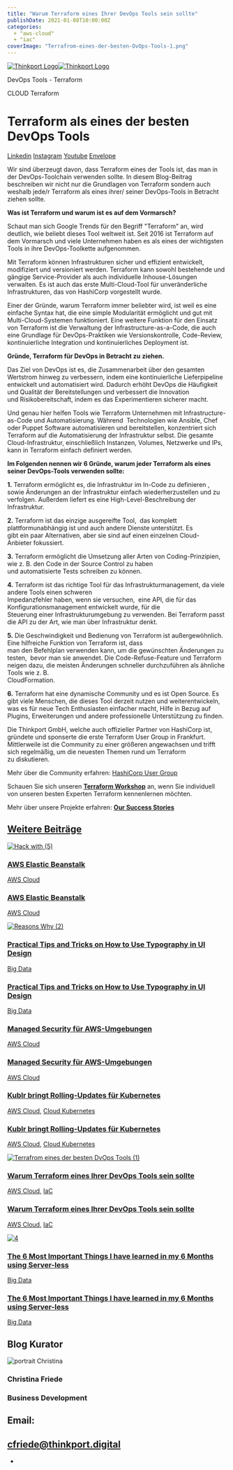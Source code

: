 ```yaml
---
title: "Warum Terraform eines Ihrer DevOps Tools sein sollte"
publishDate: 2021-01-08T10:00:00Z
categories: 
  + "aws-cloud"
  + "iac"
coverImage: "Terrafrom-eines-der-besten-DvOps-Tools-1.png"
---
```


 [![Thinkport Logo](images/Logo_horizontral_new-ovavzp5ztqmosy1yz1jrwr9fv5swhtoc0bky3tkc3g.png "Logo Bright Colours")](https://thinkport.digital)[![Thinkport Logo](images/Logo_horizontral_new-ovavzp5ztqmosy1yz1jrwr9fv5swhtoc0bky3tkc3g.png "Logo Bright Colours")](https://thinkport.digital)

DevOps Tools - Terraform

CLOUD Terraform

# Terraform als eines der besten DevOps Tools

[Linkedin](https://www.linkedin.com/company/11759873) [Instagram](https://www.instagram.com/thinkport/) [Youtube](https://www.youtube.com/channel/UCnke3WYRT6bxuMK2t4jw2qQ) [Envelope](mailto:tdrechsel@thinkport.digital)[](#linksection)

Wir sind überzeugt davon, dass Terraform eines der Tools ist, das man in der DevOps-Toolchain verwenden sollte. In diesem Blog-Beitrag beschreiben wir nicht nur die Grundlagen von Terraform sondern auch weshalb jede/r Terraform als eines ihrer/ seiner DevOps-Tools in Betracht ziehen sollte.

**Was ist Terraform und warum ist es auf dem Vormarsch?**

Schaut man sich Google Trends für den Begriff "Terraform" an, wird deutlich, wie beliebt dieses Tool weltweit ist. Seit 2016 ist Terraform auf dem Vormarsch und viele Unternehmen haben es als eines der wichtigsten Tools in ihre DevOps-Toolkette aufgenommen. 

Mit Terraform können Infrastrukturen sicher und effizient entwickelt, modifiziert und versioniert werden. Terraform kann sowohl bestehende und gängige Service-Provider als auch individuelle Inhouse-Lösungen verwalten. Es ist auch das erste Multi-Cloud-Tool für unveränderliche Infrastrukturen, das von HashiCorp vorgestellt wurde.

Einer der Gründe, warum Terraform immer beliebter wird, ist weil es eine einfache Syntax hat, die eine simple Modularität ermöglicht und gut mit Multi-Cloud-Systemen funktioniert. Eine weitere Funktion für den Einsatz von Terraform ist die Verwaltung der Infrastructure-as-a-Code, die auch eine Grundlage für DevOps-Praktiken wie Versionskontrolle, Code-Review, kontinuierliche Integration und kontinuierliches Deployment ist.

**Gründe, Terraform für DevOps in Betracht zu** **ziehen.**

Das Ziel von DevOps ist es, die Zusammenarbeit über den gesamten Wertstrom hinweg zu verbessern, indem eine kontinuierliche Lieferpipeline entwickelt und automatisiert wird. Dadurch erhöht DevOps die Häufigkeit und Qualität der Bereitstellungen und verbessert die Innovation und Risikobereitschaft, indem es das Experimentieren sicherer macht.

Und genau hier helfen Tools wie Terraform Unternehmen mit Infrastructure-as-Code und Automatisierung. Während  Technologien wie Ansible, Chef oder Puppet Software automatisieren und bereitstellen, konzentriert sich Terraform auf die Automatisierung der Infrastruktur selbst. Die gesamte Cloud-Infrastruktur, einschließlich Instanzen, Volumes, Netzwerke und IPs, kann in Terraform einfach definiert werden.

  

**Im Folgenden nennen wir 6 Gründe, warum jeder Terraform als eines seiner DevOps-Tools verwenden sollte:**

**1\.** Terraform ermöglicht es, die Infrastruktur im In-Code zu definieren , sowie Änderungen an der Infrastruktur einfach wiederherzustellen und zu verfolgen. Außerdem liefert es eine High-Level-Beschreibung der Infrastruktur.

**2.** Terraform ist das einzige ausgereifte Tool,  das komplett plattformunabhängig ist und auch andere Dienste unterstützt. Es  
gibt ein paar Alternativen, aber sie sind auf einen einzelnen Cloud-Anbieter fokussiert. 

**3.** Terraform ermöglicht die Umsetzung aller Arten von Coding-Prinzipien, wie z. B. den Code in der Source Control zu haben  
und automatisierte Tests schreiben zu können.

**4.** Terraform ist das richtige Tool für das Infrastrukturmanagement, da viele andere Tools einen schweren  
Impedanzfehler haben, wenn sie versuchen,  eine API, die für das Konfigurationsmanagement entwickelt wurde, für die  
Steuerung einer Infrastrukturumgebung zu verwenden. Bei Terraform passt die API zu der Art, wie man über Infrastruktur denkt.

**5.** Die Geschwindigkeit und Bedienung von Terraform ist außergewöhnlich. Eine hilfreiche Funktion von Terraform ist, dass  
man den Befehlplan verwenden kann, um die gewünschten Änderungen zu testen,  bevor man sie anwendet. Die Code-Refuse-Feature und Terraform neigen dazu, die meisten Änderungen schneller durchzuführen als ähnliche Tools wie z. B.  
CloudFormation.

**6.** Terraform hat eine dynamische Community und es ist Open Source. Es gibt viele Menschen, die dieses Tool derzeit nutzen und weiterentwickeln, was es für neue Tech Enthusiasten einfacher macht, Hilfe in Bezug auf Plugins, Erweiterungen und andere professionelle Unterstützung zu finden.

Die Thinkport GmbH, welche auch offizieller Partner von HashiCorp ist, gründete und sponserte die erste Terraform User Group in Frankfurt. Mittlerweile ist die Community zu einer größeren angewachsen und trifft sich regelmäßig, um die neuesten Themen rund um Terraform zu diskutieren.

Mehr über die Community erfahren: [HashiCorp User Group](https://www.meetup.com/de-DE/Frankfurt-HashiCorp-User-Group/)   

  

Schauen Sie sich unseren **[Terraform Workshop](https://thinkport.digital/terraform-fur-azure-lernen/)** an, wenn Sie individuell von unseren besten Experten Terraform kennenlernen möchten.  
  
Mehr über unsere Projekte erfahren: [**Our Success Stories**](https://thinkport.digital/cloud-consulting-fur-deutsche-grosunternehmen/)   

## [Weitere Beiträge](https://thinkport.digital/blog)

[![Hack with (5)](images/Hack-with-5.png "Hack with (5)")](https://thinkport.digital/aws-elastic-beanstalk-2/)

### [AWS Elastic Beanstalk](https://thinkport.digital/aws-elastic-beanstalk-2/ "AWS Elastic Beanstalk")

[AWS Cloud](https://thinkport.digital/category/aws-cloud/)

### [AWS Elastic Beanstalk](https://thinkport.digital/aws-elastic-beanstalk-2/ "AWS Elastic Beanstalk")

[AWS Cloud](https://thinkport.digital/category/aws-cloud/)

[![Reasons Why (2)](images/Reasons-Why-2.png "Reasons Why (2)")](https://thinkport.digital/practical-tips-and-tricks-on-how-to-use-typography-in-ui-design/)

### [Practical Tips and Tricks on How to Use Typography in UI Design](https://thinkport.digital/practical-tips-and-tricks-on-how-to-use-typography-in-ui-design/ "Practical Tips and Tricks on How to Use Typography in UI Design")

[Big Data](https://thinkport.digital/category/big-data/)

### [Practical Tips and Tricks on How to Use Typography in UI Design](https://thinkport.digital/practical-tips-and-tricks-on-how-to-use-typography-in-ui-design/ "Practical Tips and Tricks on How to Use Typography in UI Design")

[Big Data](https://thinkport.digital/category/big-data/)

### [Managed Security für AWS-Umgebungen](https://thinkport.digital/neue-aws-funktionen-fur-speicher-und-dateisysteme-2/ "Managed Security für AWS-Umgebungen")

[AWS Cloud](https://thinkport.digital/category/aws-cloud/)

### [Managed Security für AWS-Umgebungen](https://thinkport.digital/neue-aws-funktionen-fur-speicher-und-dateisysteme-2/ "Managed Security für AWS-Umgebungen")

[AWS Cloud](https://thinkport.digital/category/aws-cloud/)

### [Kublr bringt Rolling-Updates für Kubernetes](https://thinkport.digital/kublr-rolling-updates-fuer-kubernetes/ "Kublr bringt Rolling-Updates für Kubernetes")

[AWS Cloud](https://thinkport.digital/category/aws-cloud/), [Cloud Kubernetes](https://thinkport.digital/category/cloud-kubernetes/)

### [Kublr bringt Rolling-Updates für Kubernetes](https://thinkport.digital/kublr-rolling-updates-fuer-kubernetes/ "Kublr bringt Rolling-Updates für Kubernetes")

[AWS Cloud](https://thinkport.digital/category/aws-cloud/), [Cloud Kubernetes](https://thinkport.digital/category/cloud-kubernetes/)

[![Terrafrom eines der besten DvOps Tools (1)](images/Terrafrom-eines-der-besten-DvOps-Tools-1-1024x696.png "Terraform_DevOps Tools")](https://thinkport.digital/warum-terraform-einer-ihrer-devops-tools-sein-sollte/)

### [Warum Terraform eines Ihrer DevOps Tools sein sollte](https://thinkport.digital/warum-terraform-einer-ihrer-devops-tools-sein-sollte/ "Warum Terraform eines Ihrer DevOps Tools sein sollte")

[AWS Cloud](https://thinkport.digital/category/aws-cloud/), [IaC](https://thinkport.digital/category/iac/)

### [Warum Terraform eines Ihrer DevOps Tools sein sollte](https://thinkport.digital/warum-terraform-einer-ihrer-devops-tools-sein-sollte/ "Warum Terraform eines Ihrer DevOps Tools sein sollte")

[AWS Cloud](https://thinkport.digital/category/aws-cloud/), [IaC](https://thinkport.digital/category/iac/)

[![4](images/4-2.png "4")](https://thinkport.digital/the-6-most-important-things-i-have-learned-in-my-6-months-using-server-less/)

### [The 6 Most Important Things I have learned in my 6 Months using Server-less](https://thinkport.digital/the-6-most-important-things-i-have-learned-in-my-6-months-using-server-less/ "The 6 Most Important Things I have learned in my 6 Months using Server-less")

[Big Data](https://thinkport.digital/category/big-data/)

### [The 6 Most Important Things I have learned in my 6 Months using Server-less](https://thinkport.digital/the-6-most-important-things-i-have-learned-in-my-6-months-using-server-less/ "The 6 Most Important Things I have learned in my 6 Months using Server-less")

[Big Data](https://thinkport.digital/category/big-data/)

## Blog Kurator

![portrait Christina](images/Christina.png)

### Christina Friede

### Business Development

## Email:

## [cfriede@thinkport.digital](mailto:cfriede@thinkport.digital)

* [](https://www.linkedin.com/in/christina-friede-2a6426168/)
